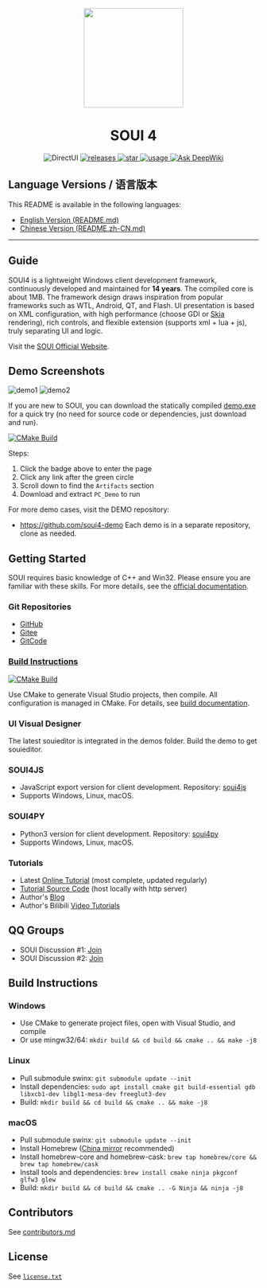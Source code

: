 <div align= "center">
<img align="center" width=200 src="./doc/logo.png" />
</div>

<div align= "center">
 <h1>SOUI 4</h1>

 <a>
    <img alt="DirectUI" src="https://img.shields.io/badge/C%2B%2B-DirectUI%E5%BA%93-brightgreen?style=for-the-badge" />
 </a>
 <a href="https://github.com/soui4/soui/releases">
    <img alt="releases" src="https://img.shields.io/github/v/release/soui4/soui?color=blueviolet&include_prereleases&style=for-the-badge" />
 </a>
<a href="https://github.com/soui4/soui/">
    <img alt="star" src="https://img.shields.io/github/stars/soui4/soui?style=for-the-badge">
</a>

 <a href="https://2926295173.github.io/SoUIDocs">
    <img alt="usage" src="https://img.shields.io/badge/%E4%BD%BF%E7%94%A8-%E6%96%87%E6%A1%A3-yellow?style=for-the-badge"/>
</a>

 <a href="https://deepwiki.com/soui4/soui">
    <img alt="Ask DeepWiki" src="https://deepwiki.com/badge.svg"/>
</a>
</div>

## Language Versions / 语言版本

This README is available in the following languages:
- [English Version (README.md)](README.md)
- [Chinese Version (README.zh-CN.md)](README.zh-CN.md)

---

## Guide

SOUI4 is a lightweight Windows client development framework, continuously developed and maintained for **14 years**. The compiled core is about 1MB. The framework design draws inspiration from popular frameworks such as WTL, Android, QT, and Flash. UI presentation is based on XML configuration, with high performance (choose GDI or [Skia](https://www.oschina.net/p/skia) rendering), rich controls, and flexible extension (supports xml + lua + js), truly separating UI and logic.

Visit the [SOUI Official Website](https://www.soui.com.cn).

## Demo Screenshots
![demo1](./doc/demo_png/souidemo1.png)
![demo2](./doc/demo_png/souidemo2.png)

If you are new to SOUI, you can download the statically compiled [demo.exe](https://github.com/soui4/soui/actions) for a quick try (no need for source code or dependencies, just download and run).

[![CMake Build](https://github.com/soui4/soui/actions/workflows/build.yml/badge.svg)](https://github.com/soui4/soui/actions/workflows/build.yml)

Steps:
1. Click the badge above to enter the page
2. Click any link after the green circle
3. Scroll down to find the `Artifacts` section
4. Download and extract `PC_Demo` to run

For more demo cases, visit the DEMO repository:
- https://github.com/soui4-demo
Each demo is in a separate repository, clone as needed.

## Getting Started

SOUI requires basic knowledge of C++ and Win32. Please ensure you are familiar with these skills.
For more details, see the [official documentation](http://doc.soui.com.cn/).

### Git Repositories
- [GitHub](https://github.com/soui4/soui)
- [Gitee](https://gitee.com/setoutsoft/soui4)
- [GitCode](https://gitcode.com/setoutsoft/soui4)

### [Build Instructions](./doc/build.md)

[![CMake Build](https://github.com/soui4/soui/actions/workflows/build.yml/badge.svg)](https://github.com/soui4/soui/actions/workflows/build.yml)

Use CMake to generate Visual Studio projects, then compile. All configuration is managed in CMake. For details, see [build documentation](./doc/build.md).

### UI Visual Designer
The latest souieditor is integrated in the demos folder. Build the demo to get souieditor.

### SOUI4JS
- JavaScript export version for client development. Repository: [soui4js](https://github.com/soui4/soui4js)
- Supports Windows, Linux, macOS.

### SOUI4PY
- Python3 version for client development. Repository: [soui4py](https://gitee.com/setoutsoft/soui4py)
- Supports Windows, Linux, macOS.

### Tutorials
- Latest [Online Tutorial](http://doc.soui.com.cn) (most complete, updated regularly)
- [Tutorial Source Code](https://gitee.com/setoutsoft/soui-docs) (host locally with http server)
- Author's [Blog](http://www.cnblogs.com/setoutsoft/)
- Author's Bilibili [Video Tutorials](https://space.bilibili.com/110611388)

## QQ Groups
- SOUI Discussion #1: [Join](http://shang.qq.com/wpa/qunwpa?idkey=9653a811a72365d798a5247d6ba6885a568bdcf51c624f906c8ce7b8fd9e4eda)
- SOUI Discussion #2: [Join](http://shang.qq.com/wpa/qunwpa?idkey=03d3294a2551beb1b54b4012086cec14b3f66d5c253debaeed241d9c623966e0)

## Build Instructions
### Windows
- Use CMake to generate project files, open with Visual Studio, and compile
- Or use mingw32/64: `mkdir build && cd build && cmake .. && make -j8`

### Linux
- Pull submodule swinx: `git submodule update --init`
- Install dependencies: `sudo apt install cmake git build-essential gdb libxcb1-dev libgl1-mesa-dev freeglut3-dev`
- Build: `mkdir build && cd build && cmake .. && make -j8`

### macOS
- Pull submodule swinx: `git submodule update --init`
- Install Homebrew ([China mirror](https://gitee.com/cunkai/HomebrewCN) recommended)
- Install homebrew-core and homebrew-cask: `brew tap homebrew/core && brew tap homebrew/cask`
- Install tools and dependencies: `brew install cmake ninja pkgconf glfw3 glew`
- Build: `mkdir build && cd build && cmake .. -G Ninja && ninja -j8`

## Contributors
See [contributors.md](./contributors.md)

## License
See [`license.txt`](./license.txt)
